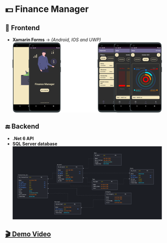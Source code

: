# 💵 Finance Manager

## **📱 Frontend**

- **Xamarin Forms** -> _(Android, IOS and UWP)_
  ![](Finance-Manager/Images/Picture9.png)  

## **🔚 Backend**

- **.Net 6 API**
- **SQL Server database**
  ![](/Images/dbDiagrame.png)  

## [**🎬 Demo Video**](https://www.youtube.com/watch?v=T-BdetNF2Ic)
